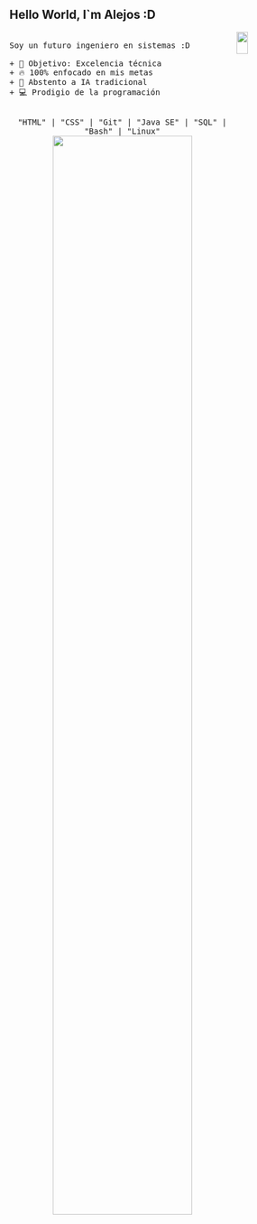 
Hello World, I`m Alejos :D
---
<p>
 
  <img src="https://fiverr-res.cloudinary.com/images/t_main1,q_auto,f_auto,q_auto,f_auto/v1/attachments/delivery/asset/1f0a5a9eb2c8e4dcc3dcbda199bc0bc4-1586630938/goku%20black/make-a-pixel-art-gif.gif" align="right" width="20%" height="10%"/>
  <samp>
    <br>Soy un futuro ingeniero en sistemas :D
    <br>
    <br>+ 🎯 Objetivo: Excelencia técnica
    <br>+ 🔥 100% enfocado en mis metas
    <br> + 🧠 Abstento a IA tradicional
    <br>+ 💻 Prodigio de la programación
</samp>
   <br>
  <br>
  <p align="center">
    <samp>
      "HTML" | "CSS" | "Git" | "Java SE" | "SQL" | "Bash" | "Linux"
     <img src="https://images-wixmp-ed30a86b8c4ca887773594c2.wixmp.com/f/fcce84f3-524e-4448-99f2-97230b116c0d/dj40c56-4a059b6a-3b0e-48b2-ae91-8c813fa20234.gif?token=eyJ0eXAiOiJKV1QiLCJhbGciOiJIUzI1NiJ9.eyJzdWIiOiJ1cm46YXBwOjdlMGQxODg5ODIyNjQzNzNhNWYwZDQxNWVhMGQyNmUwIiwiaXNzIjoidXJuOmFwcDo3ZTBkMTg4OTgyMjY0MzczYTVmMGQ0MTVlYTBkMjZlMCIsIm9iaiI6W1t7InBhdGgiOiJcL2ZcL2ZjY2U4NGYzLTUyNGUtNDQ0OC05OWYyLTk3MjMwYjExNmMwZFwvZGo0MGM1Ni00YTA1OWI2YS0zYjBlLTQ4YjItYWU5MS04YzgxM2ZhMjAyMzQuZ2lmIn1dXSwiYXVkIjpbInVybjpzZXJ2aWNlOmZpbGUuZG93bmxvYWQiXX0.ZQKdiler2Iyr1PaokCdupNpsQ7WiCbr2aI15OkgFQ0c" align="bottom" width="70%" />

   </samp>
  <br>
  </p>
  
</p>

